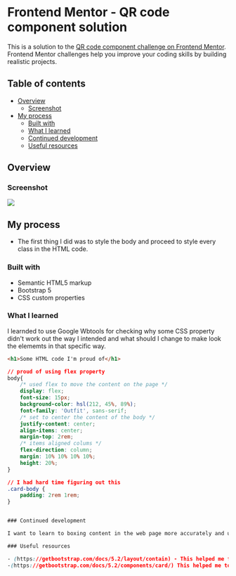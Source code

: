 # Frontend Mentor - QR code component solution

This is a solution to the [QR code component challenge on Frontend Mentor](https://www.frontendmentor.io/challenges/qr-code-component-iux_sIO_H). Frontend Mentor challenges help you improve your coding skills by building realistic projects. 

## Table of contents

- [Overview](#overview)
  - [Screenshot](#screenshot)
- [My process](#my-process)
  - [Built with](#built-with)
  - [What I learned](#what-i-learned)
  - [Continued development](#continued-development)
  - [Useful resources](#useful-resources)


## Overview

### Screenshot

![](./qr-code)


## My process

- The first thing I did was to style the body and proceed to style every class in the HTML code.


### Built with

- Semantic HTML5 markup
- Bootstrap 5
- CSS custom properties


### What I learned

I learnded to use Google Wbtools for checking why some CSS property didn't work out the way I intended and what should I change to make look the elememts in that specific way.

```html
<h1>Some HTML code I'm proud of</h1>
```
```css  
// proud of using flex property
body{
    /* used flex to move the content on the page */
    display: flex;
    font-size: 15px;
    background-color: hsl(212, 45%, 89%);
    font-family: 'Outfit', sans-serif;
    /* set to center the content of the body */
    justify-content: center;
    align-items: center;
    margin-top: 2rem;
    /* items aligned colums */
    flex-direction: column;
    margin: 10% 10% 10% 10%;
    height: 20%;
}

// I had hard time figuring out this
.card-body {
    padding: 2rem 1rem;   
}


### Continued development

I want to learn to boxing content in the web page more accurately and using margin and padding the rigth way.

### Useful resources

- (https://getbootstrap.com/docs/5.2/layout/contain) - This helped me for understanding the concept of a container.
-(https://getbootstrap.com/docs/5.2/components/card/) This helped me to create a simple card container. I really liked this pattern and will use it going forward.
